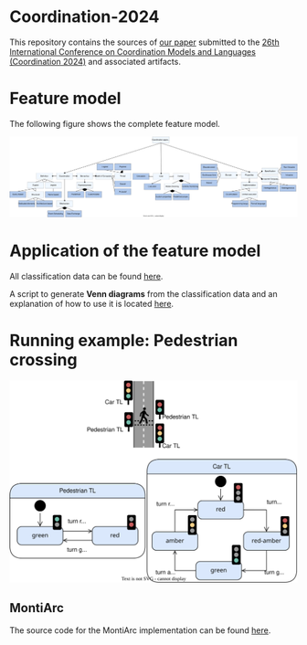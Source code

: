 # Coordination-2024
This repository contains the sources of [our paper](./paper.pdf) submitted to the [26th International Conference on Coordination Models and Languages (Coordination 2024)](https://www.discotec.org/2024/coordination) and associated artifacts.

# Feature model
The following figure shows the complete feature model.

![](./artifacts/images/feature-model.svg)

# Application of the feature model
All classification data can be found [here](./artifacts/classification.xlsx).

A script to generate **Venn diagrams** from the classification data and an explanation of how to use it is located [here](./artifacts/venn-diagram-scripts/).

# Running example: Pedestrian crossing

![](./artifacts/images/runningExample.svg)

## MontiArc
The source code for the MontiArc implementation can be found [here](https://github.com/timKraeuter/montiarc/tree/develop/applications/crossing/main/montiarc/crossing).
